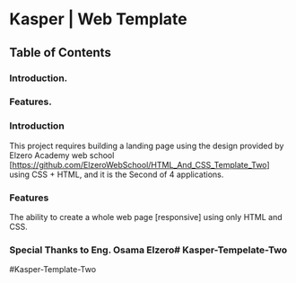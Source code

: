 # Kasper | Web Template 
## Table of Contents
### Introduction.
### Features.

### Introduction
This project requires building a landing page using the design provided by Elzero Academy web school [https://github.com/ElzeroWebSchool/HTML_And_CSS_Template_Two] using CSS + HTML, and it is the Second of 4 applications.

### Features
The ability to create a whole web page [responsive] using only HTML and CSS.

### Special Thanks to Eng. Osama Elzero# Kasper-Tempelate-Two
#Kasper-Template-Two
